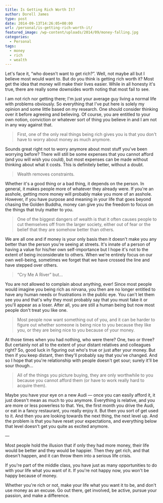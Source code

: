 ```yaml
---
title: Is Getting Rich Worth It?
author: Dorell James
type: post
date: 2014-09-13T14:26:05+00:00
url: /personal/is-getting-rich-worth-it/
featured_image: /wp-content/uploads/2014/09/money-falling.jpg
categories:
  - Personal
tags:
  - money
  - rich
  - wealth
---
```


Let's face it, &#8220;who doesn't want to get rich?&#8221;. Well, not maybe all but I believe most would want to. But do you think is getting rich worth it? Most get the idea that money will make their lives easier. While in all honesty it's true, there are really some downsides worth noting that most fail to see.

I am not rich nor getting there; I'm just your average guy living a normal life with problems obviously. So everything that I've put here is solely my opinion and some little based on my research. One should consider thinking over it before agreeing and believing. Of course, you are entitled to your own notion, conviction or whatever sort of thing you believe in and I am not in any way against that.

> First, one of the only real things being rich gives you is that you don't have to worry about money as much anymore.

Sounds great right not to worry anymore about most stuff you've been worrying before? There will still be some expenses that you cannot afford (and you will wish you could), but most expenses can be made without thinking about what it costs. This is definitely better, without a doubt.

> Wealth removes constraints.

Whether it's a good thing or a bad thing, it depends on the person. In general, it makes people more of whatever they already were. If you're an asshole, getting more money will probably make you more of an asshole. However, if you have purpose and meaning in your life that goes beyond chasing the Golden Buddha, money can give you the freedom to focus on the things that truly matter to you.

> One of the biggest dangers of wealth is that it often causes people to cut themselves off from the larger society, either out of fear or the belief that they are somehow better than others.

We are all one and if money is your only basis then it doesn't make you any better than the person you're seeing at streets. It's innate of a person of having a value for his/her own self-importance but I hope it's not to the extent of being inconsiderate to others. When we're entirely focus on our own well-being, sometimes we forget that we have crossed the line and have stepped over others.

> &#8220;Cry Me A River&#8221; but&#8230;

You are not allowed to complain about anything, ever! Since most people would imagine you being rich as nirvana, you then are no longer entitled to have any human needs or frustrations in the public eye. You can't let them see you and that's why they most probably say that you must fake it or you'll appear as a loser. After all, you are still a human being but now most people don't treat you like one.

> Most people now want something out of you, and it can be harder to figure out whether someone is being nice to you because they like you, or they are being nice to you because of your money.

At those times when you had nothing, who were there? One, two or three? But certainly not all to the extent of your distant relatives and colleagues right? So, good luck in figuring out who's true or just after your money. But then if you keep distant, then they'll probably say that you've changed. And so I hope that you're relationship with people doesn't get sour; surely it'll be sour though&#8230;

> All of the things you picture buying, they are only worthwhile to you because you cannot afford them (or have to work really hard to acquire them).

Maybe you have your eye on a new Audi &#8212; once you can easily afford it, it just doesn't mean as much to you anymore. Everything is relative, and you are more or less powerless to that. Yes, the first month you drive the Audi, or eat in a fancy restaurant, you really enjoy it. But then you sort of get used to it. And then you are looking towards the next thing, the next level up. And the problem is that you have reset your expectations, and everything below that level doesn't get you quite as excited anymore.

&#8212;

Most people hold the illusion that if only they had more money, their life would be better and they would be happier. Then they get rich, and that doesn't happen, and it can throw them into a serious life crisis.

If you're part of the middle class, you have just as many opportunities to do with your life what you want of it. If you're not happy now, you won't be happy because of money.

Whether you're rich or not, make your life what you want it to be, and don't use money as an excuse. Go out there, get involved, be active, pursue your passion, and make a difference.
